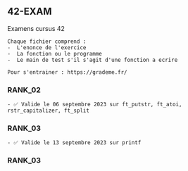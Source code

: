 ## 42-EXAM
Examens cursus 42

```
Chaque fichier comprend :
-  L'enonce de l'exercice
-  La fonction ou le programme
-  Le main de test s'il s'agit d'une fonction a ecrire

Pour s'entrainer : https://grademe.fr/
```

### RANK_02
```
- ✅ Valide le 06 septembre 2023 sur ft_putstr, ft_atoi, rstr_capitalizer, ft_split
```

### RANK_03
```
- ✅ Valide le 13 septembre 2023 sur printf
```

### RANK_03

  
